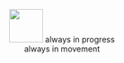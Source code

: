 <div align=center>
  <img width=60 src='https://github.com/gabrielalastra/TABLEAU/blob/main/icons8-dots-loading.gif?raw=true'/>
  always in progress </br>always in movement </div>
  <br><br>
  </div>
